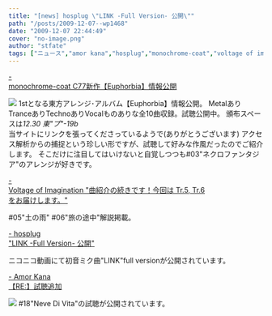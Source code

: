 ```yaml
---
title: "[news] hosplug \"LINK -Full Version- 公開\""
path: "/posts/2009-12-07--wp1468"
date: "2009-12-07 22:44:49"
cover: "no-image.png"
author: "stfate"
tags: ["ニュース","amor kana","hosplug","monochrome-coat","voltage of imagination"]
---
```


<style type="text/css">
<!--
p {white-space: pre-wrap};
-->
</style>

<a  href="http://mono-coat.com/1st.html" target="_blank">- monochrome-coat C77新作【Euphorbia】情報公開</a>
<div ><a href="http://mono-coat.com/1st.html"><img src="http://mono-coat.com/img/1st_bana_500.jpg"></a>
1stとなる東方アレンジ･アルバム【Euphorbia】情報公開。
MetalありTranceありTechnoありVocalものありな全10曲収録。試聴公開中。
頒布スペースは<em>12.30 東"プ"-19b</em>
<div >当サイトにリンクを張ってくださっているようで(ありがとうございます)
アクセス解析からの捕捉という珍しい形ですが、試聴して好みな作風だったのでご紹介します。
そこだけに注目してはいけないと自覚しつつも#03"ネクロファンタジア"のアレンジが好きです。</div></div>

<a  href="http://www.voltagenation.com/blog/" target="_blank">- Voltage of Imagination "曲紹介の続きです！今回は Tr.5, Tr.6 をお届けします。"</a>
<div >#05"土の雨" #06"旅の途中"解説掲載。</div>

<a  href="http://www.hosplug.com/blog/" target="_blank">- hosplug "LINK -Full Version- 公開"</a>
<div >
ニコニコ動画にて初音ミク曲"LINK"full versionが公開されています。</div>

<a  href="http://amorkana.jp/" target="_blank">- Amor Kana 【RE:】試聴追加</a>
<div ><a href="http://re.amorkana.jp/"><img src="http://re.amorkana.jp/bana2.jpg"></a>
#18"Neve Di Vita"の試聴が公開されています。</div>